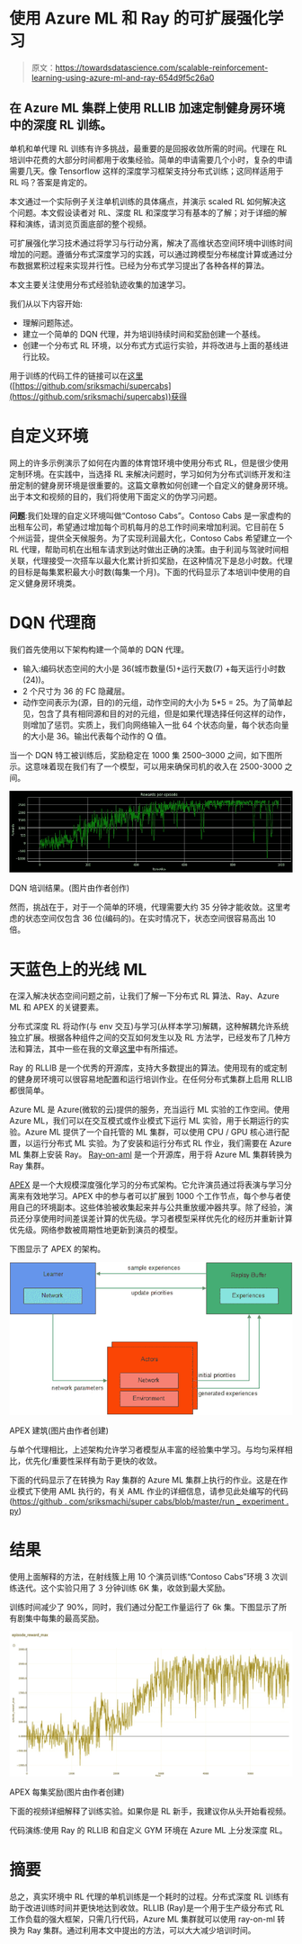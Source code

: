 # 使用 Azure ML 和 Ray 的可扩展强化学习

> 原文：<https://towardsdatascience.com/scalable-reinforcement-learning-using-azure-ml-and-ray-654d9f5c26a0>

## 在 Azure ML 集群上使用 RLLIB 加速定制健身房环境中的深度 RL 训练。

单机和单代理 RL 训练有许多挑战，最重要的是回报收敛所需的时间。代理在 RL 培训中花费的大部分时间都用于收集经验。简单的申请需要几个小时，复杂的申请需要几天。像 Tensorflow 这样的深度学习框架支持分布式训练；这同样适用于 RL 吗？答案是肯定的。

本文通过一个实际例子关注单机训练的具体痛点，并演示 scaled RL 如何解决这个问题。本文假设读者对 RL、深度 RL 和深度学习有基本的了解；对于详细的解释和演练，请浏览页面底部的整个视频。

可扩展强化学习技术通过将学习与行动分离，解决了高维状态空间环境中训练时间增加的问题。遵循分布式深度学习的实践，可以通过跨模型分布梯度计算或通过分布数据累积过程来实现并行性。已经为分布式学习提出了各种各样的算法。

本文主要关注使用分布式经验轨迹收集的加速学习。

我们从以下内容开始:

*   理解问题陈述。
*   建立一个简单的 DQN 代理，并为培训持续时间和奖励创建一个基线。
*   创建一个分布式 RL 环境，以分布式方式运行实验，并将改进与上面的基线进行比较。

用于训练的代码工件的链接可以在[这里](https://github.com/sriksmachi/supercabs)([https://github.com/sriksmachi/supercabs](https://github.com/sriksmachi/supercabs))获得

# **自定义环境**

网上的许多示例演示了如何在内置的体育馆环境中使用分布式 RL，但是很少使用定制环境。在实践中，当选择 RL 来解决问题时，学习如何为分布式训练开发和注册定制的健身房环境是很重要的。这篇文章教如何创建一个自定义的健身房环境。出于本文和视频的目的，我们将使用下面定义的伪学习问题。

**问题**:我们处理的自定义环境叫做“Contoso Cabs”。Contoso Cabs 是一家虚构的出租车公司，希望通过增加每个司机每月的总工作时间来增加利润。它目前在 5 个州运营，提供全天候服务。为了实现利润最大化，Contoso Cabs 希望建立一个 RL 代理，帮助司机在出租车请求到达时做出正确的决策。由于利润与驾驶时间相关联，代理接受一次搭车以最大化累计折扣奖励，在这种情况下是总小时数。代理的目标是每集累积最大小时数(每集一个月)。下面的代码显示了本培训中使用的自定义健身房环境类。

# DQN 代理商

我们首先使用以下架构构建一个简单的 DQN 代理。

*   输入:编码状态空间的大小是 36(城市数量(5)+运行天数(7) +每天运行小时数(24))。
*   2 个尺寸为 36 的 FC 隐藏层。
*   动作空间表示为(源，目的)的元组，动作空间的大小为 5*5 = 25。为了简单起见，包含了具有相同源和目的对的元组，但是如果代理选择任何这样的动作，则增加了惩罚。实质上，我们向网络输入一批 64 个状态向量，每个状态向量的大小是 36。输出代表每个动作的 Q 值。

当一个 DQN 特工被训练后，奖励稳定在 1000 集 2500–3000 之间，如下图所示。这意味着现在我们有了一个模型，可以用来确保司机的收入在 2500-3000 之间。

![](img/78088e541b6bbabf5d5671217a827bc3.png)

DQN 培训结果。(图片由作者创作)

然而，挑战在于，对于一个简单的环境，代理需要大约 35 分钟才能收敛。这里考虑的状态空间仅包含 36 位(编码的)。在实时情况下，状态空间很容易高出 10 倍。

# 天蓝色上的光线 ML

在深入解决状态空间问题之前，让我们了解一下分布式 RL 算法、Ray、Azure ML 和 APEX 的关键要素。

分布式深度 RL 将动作(与 env 交互)与学习(从样本学习)解耦，这种解耦允许系统独立扩展。根据各种组件之间的交互如何发生以及 RL 方法学，已经发布了几种方法和算法，其中一些在我的文章[这里](/accelerate-training-in-rl-using-distributed-reinforcement-learning-architectures-b5a726b49826)中有所描述。

Ray 的 RLLIB 是一个优秀的开源库，支持大多数提出的算法。使用现有的或定制的健身房环境可以很容易地配置和运行培训作业。在任何分布式集群上启用 RLLIB 都很简单。

Azure ML 是 Azure(微软的云)提供的服务，充当运行 ML 实验的工作空间。使用 Azure ML，我们可以在交互模式或作业模式下运行 ML 实验，用于长期运行的实验。Azure ML 提供了一个自托管的 ML 集群，可以使用 CPU / GPU 核心进行配置，以运行分布式 ML 实验。为了安装和运行分布式 RL 作业，我们需要在 Azure ML 集群上安装 Ray。 [Ray-on-aml](https://github.com/microsoft/ray-on-aml) 是一个开源库，用于将 Azure ML 集群转换为 Ray 集群。

[APEX](https://arxiv.org/abs/1803.00933v1) 是一个大规模深度强化学习的分布式架构。它允许演员通过将表演与学习分离来有效地学习。APEX 中的参与者可以扩展到 1000 个工作节点，每个参与者使用自己的环境副本。这些体验被收集起来并与公共重放缓冲器共享。除了经验，演员还分享使用时间差误差计算的优先级。学习者模型采样优先化的经历并重新计算优先级。网络参数被周期性地更新到演员的模型。

下图显示了 APEX 的架构。

![](img/070b3b6b5797636398fdc87a7e750906.png)

APEX 建筑(图片由作者创建)

与单个代理相比，上述架构允许学习者模型从丰富的经验集中学习。与均匀采样相比，优先化/重要性采样有助于更快的收敛。

下面的代码显示了在转换为 Ray 集群的 Azure ML 集群上执行的作业。这是在作业模式下使用 AML 执行的，有关 AML 作业的详细信息，请参见此处编写的代码([https://github . com/sriksmachi/super cabs/blob/master/run _ experiment . py](https://github.com/sriksmachi/supercabs/blob/master/run_experiment.py))

# 结果

使用上面解释的方法，在射线簇上用 10 个演员训练“Contoso Cabs”环境 3 次训练迭代。这个实验只用了 3 分钟训练 6K 集，收敛到最大奖励。

训练时间减少了 90%，同时，我们通过分配工作量运行了 6k 集。下图显示了所有剧集中每集的最高奖励。

![](img/11a6a8dbbf3b5502220d14e99b3f8ec3.png)

APEX 每集奖励(图片由作者创建)

下面的视频详细解释了训练实验。如果你是 RL 新手，我建议你从头开始看视频。

代码演练:使用 Ray 的 RLLIB 和自定义 GYM 环境在 Azure ML 上分发深度 RL。

# 摘要

总之，真实环境中 RL 代理的单机训练是一个耗时的过程。分布式深度 RL 训练有助于改进训练时间并更快地达到收敛。RLLIB (Ray)是一个用于生产级分布式 RL 工作负载的强大框架，只需几行代码，Azure ML 集群就可以使用 ray-on-ml 转换为 Ray 集群。通过利用本文中提出的方法，可以大大减少培训时间。